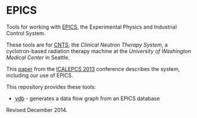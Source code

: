 EPICS
=====

Tools for working with [EPICS](http://www.aps.anl.gov/epics/), the
Experimental Physics and Industrial Control System.

These tools are for [CNTS](http://staff.washington.edu/jon/cnts/), the
*Clinical Neutron Therapy System*, a cyclotron-based radiation therapy
machine at the *University of Washington Medical Center* in Seattle.

This [paper](doc/2013_Jacky_ICALEPCS.pdf) from the [ICALEPCS
2013](http://www.icalepcs2013.org/) conference describes the system,
including our use of EPICS.

This repository provides these tools:
 
- [vdb](doc/vdb.md) - generates a data flow graph from an EPICS database


Revised December 2014.
